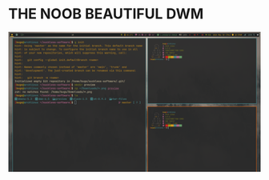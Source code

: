 # THE NOOB BEAUTIFUL DWM

![Preview](https://github.com/Abhra00/suckless/blob/master/preview/2024-05-30_11-00.png)
